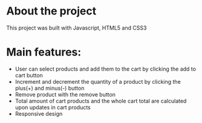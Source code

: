 # About the project
This project was built with Javascript, HTML5 and CSS3

# Main features:
* User can select products and add them to the cart by clicking the add to cart button
* Increment and decrement the quantity of a product by clicking the plus(+) and minus(-) button
* Remove product with the remove button
* Total amount of cart products and the whole cart total are calculated upon updates in cart products 
* Responsive design
